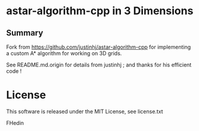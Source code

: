 astar-algorithm-cpp in 3 Dimensions
===================================

Summary
-------
Fork from https://github.com/justinhj/astar-algorithm-cpp
for implementing a custom A* algorithm for working on 3D grids.

See README.md.origin for details from justinhj ; and thanks for his efficient code !

License
=======

This software is released under the MIT License, see license.txt

FHedin
